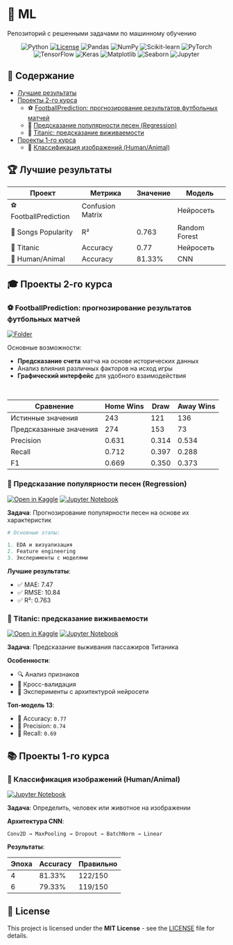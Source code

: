# 🤖 ML

Репозиторий с решенными задачами по машинному обучению

<p align="center">
  <img src="https://img.shields.io/badge/Python-3776AB?logo=python&logoColor=white" alt="Python">
  <a href="./LICENSE"><img src="https://img.shields.io/badge/License-MIT-blue.svg" alt="License"></a>
  <img src="https://img.shields.io/badge/Pandas-150458?logo=pandas&logoColor=white" alt="Pandas">
  <img src="https://img.shields.io/badge/Numpy-013243?logo=numpy&logoColor=white" alt="NumPy">
  <img src="https://img.shields.io/badge/Scikit_Learn-F7931E?logo=scikit-learn&logoColor=white" alt="Scikit-learn">
  <img src="https://img.shields.io/badge/PyTorch-EE4C2C?logo=pytorch&logoColor=white" alt="PyTorch">
  <img src="https://img.shields.io/badge/TensorFlow-FF6F00?logo=tensorflow&logoColor=white" alt="TensorFlow">
  <img src="https://img.shields.io/badge/Keras-D00000?logo=keras&logoColor=white" alt="Keras">
  <img src="https://img.shields.io/badge/Matplotlib-11557C?logo=matplotlib&logoColor=white" alt="Matplotlib">
  <img src="https://img.shields.io/badge/Seaborn-5B8CBF?logo=seaborn&logoColor=white" alt="Seaborn">
  <img src="https://img.shields.io/badge/Jupyter-F37626?logo=jupyter&logoColor=white" alt="Jupyter">
</p>

## 📂 Содержание

- [Лучшие результаты](#-лучшие-результаты)
- [Проекты 2-го курса](#-проекты-2-го-курса)
  - ⚽ [FootballPrediction: прогнозирование результатов футбольных матчей](#-footballprediction-прогнозирование-результатов-футбольных-матчей)
  - 🎵 [Предсказание популярности песен (Regression)](#-предсказание-популярности-песен-regression)
  - 🚢 [Titanic: предсказание виживаемости](#-titanic-предсказание-виживаемости)
- [Проекты 1-го курса](#-проекты-1-го-курса)
  - 🐘 [Классификация изображений (Human/Animal)](#-классификация-изображений-humananimal)

## 🏆 Лучшие результаты

| Проект               | Метрика          | Значение | Модель        |
| -------------------- | ---------------- | -------- | ------------- |
| ⚽ FootballPrediction | Confusion Matrix |          | Нейросеть     |
| 🎵 Songs Popularity   | R²               | 0.763    | Random Forest |
| 🚢 Titanic            | Accuracy         | 0.77     | Нейросеть     |
| 🐘 Human/Animal       | Accuracy         | 81.33%   | CNN           |

## 🎓 Проекты 2-го курса

### ⚽ FootballPrediction: прогнозирование результатов футбольных матчей

[![Folder](https://img.shields.io/badge/Folder-%20basics--deep--learning--and--AI/football/-informational?style=flat&logo=openmoji&color=blue)](./basics-deep-learning-and-AI/football/)

Основные возможности:

- **Предсказание счета** матча на основе исторических данных
- Анализ влияния различных факторов на исход игры
- **Графический интерфейс** для удобного взаимодействия

<br/>

| Сравнение              | Home Wins | Draw  | Away Wins |
| ---------------------- | --------- | ----- | --------- |
| Истинные значения      | 243       | 121   | 136       |
| Предсказанные значения | 274       | 153   | 73        |
| Precision              | 0.631     | 0.314 | 0.534     |
| Recall                 | 0.712     | 0.397 | 0.288     |
| F1                     | 0.669     | 0.350 | 0.373     |

### 🎵 Предсказание популярности песен (Regression)

[![Open in Kaggle](https://img.shields.io/badge/Kaggle-Open-blue?logo=kaggle)](https://www.kaggle.com/code/laroxyss/songs-korolev-fedor)
[![Jupyter Notebook](https://img.shields.io/badge/Jupyter-Notebook-orange?logo=jupyter)](./Songs%20Korolev%20Fedor.ipynb)

**Задача**: Прогнозирование популярности песен на основе их характеристик

```python
# Основные этапы:

1. EDA и визуализация
2. Feature engineering
3. Эксперименты с моделями
```

**Лучшие результаты**:

- ✅ MAE: 7.47
- ✅ RMSE: 10.84
- ✅ R²: 0.763

### 🚢 Titanic: предсказание виживаемости

[![Open in Kaggle](https://img.shields.io/badge/Kaggle-Open-blue?logo=kaggle)](https://www.kaggle.com/code/laroxyss/titanic-korolev-fedor-at07)
[![Jupyter Notebook](https://img.shields.io/badge/Jupyter-Notebook-orange?logo=jupyter)](./Titanic%20Korolev%20Fedor%20AT07.ipynb)

**Задача**: Предсказание выживания пассажиров Титаника

**Особенности**:

- 🔍 Анализ признаков
- 🧩 Кросс-валидация
- 🤖 Эксперименты с архитектурой нейросети

**Топ-модель 13**:

- 🎯 Accuracy: `0.77`
- 🎯 Precision: `0.74`
- 🎯 Recall: `0.69`

## 📚 Проекты 1-го курса

### 🐘 Классификация изображений (Human/Animal)

[![Jupyter Notebook](https://img.shields.io/badge/Jupyter-Notebook-orange?logo=jupyter)](./human_animal.ipynb)

**Задача**: Определить, человек или животное на изображении  

**Архитектура CNN**:

```
Conv2D → MaxPooling → Dropout → BatchNorm → Linear
```

**Результаты**:

| Эпоха | Accuracy | Правильно |
| ----- | -------- | --------- |
| 4     | 81.33%   | 122/150   |
| 6     | 79.33%   | 119/150   |

## 📜 License  

This project is licensed under the **MIT License** - see the [LICENSE](./LICENSE) file for details.